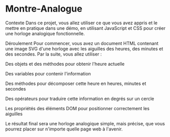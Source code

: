 # Montre-Analogue
Contexte
Dans ce projet, vous allez utiliser ce que vous avez appris et le mettre en pratique dans une démo, en utilisant JavaScript et CSS pour créer une horloge analogique fonctionnelle.

Déroulement
Pour commencer, vous avez un document HTML contenant une image SVG d'une horloge avec les aiguilles des heures, des minutes et des secondes. Par la suite, vous allez utiliser :

Des objets et des méthodes pour obtenir l'heure actuelle

Des variables pour contenir l'information

Des méthodes pour décomposer cette heure en heures, minutes et secondes

Des opérateurs pour traduire cette information en degrés sur un cercle

Les propriétés des éléments DOM pour positionner correctement les aiguilles

Le résultat final sera une horloge analogique simple, mais précise, que vous pourrez placer sur n'importe quelle page web à l'avenir.
